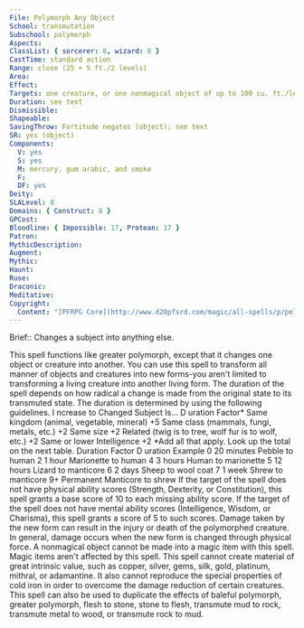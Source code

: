 ```yaml
---
File: Polymorph Any Object
School: transmutation
Subschool: polymorph
Aspects: 
ClassList: { sorcerer: 8, wizard: 8 }
CastTime: standard action
Range: close (25 + 5 ft./2 levels)
Area: 
Effect: 
Targets: one creature, or one nonmagical object of up to 100 cu. ft./level
Duration: see text
Dismissible: 
Shapeable: 
SavingThrow: Fortitude negates (object); see text
SR: yes (object)
Components:
  V: yes
  S: yes
  M: mercury, gum arabic, and smoke
  F: 
  DF: yes
Deity: 
SLALevel: 8
Domains: { Construct: 8 }
GPCost: 
Bloodline: { Impossible: 17, Protean: 17 }
Patron: 
MythicDescription: 
Augment: 
Mythic: 
Haunt: 
Ruse: 
Draconic: 
Meditative: 
Copyright:
  Content: "[PFRPG Core](http://www.d20pfsrd.com/magic/all-spells/p/polymorph-any-object)"
---
```

Brief:: Changes a subject into anything else.

This spell functions like greater polymorph, except that it changes one object or creature into another. You can use this spell to transform all manner of objects and creatures into new forms-you aren't limited to transforming a living creature into another living form. The duration of the spell depends on how radical a change is made from the original state to its transmuted state. The duration is determined by using the following guidelines. I ncrease to Changed Subject Is… D uration Factor* Same kingdom (animal, vegetable, mineral) +5 Same class (mammals, fungi, metals, etc.) +2 Same size +2 Related (twig is to tree, wolf fur is to wolf, etc.) +2 Same or lower Intelligence +2 *Add all that apply. Look up the total on the next table. Duration Factor D uration Example 0 20 minutes Pebble to human 2 1 hour Marionette to human 4 3 hours Human to marionette 5 12 hours Lizard to manticore 6 2 days Sheep to wool coat 7 1 week Shrew to manticore 9+ Permanent Manticore to shrew If the target of the spell does not have physical ability scores (Strength, Dexterity, or Constitution), this spell grants a base score of 10 to each missing ability score. If the target of the spell does not have mental ability scores (Intelligence, Wisdom, or Charisma), this spell grants a score of 5 to such scores. Damage taken by the new form can result in the injury or death of the polymorphed creature. In general, damage occurs when the new form is changed through physical force. A nonmagical object cannot be made into a magic item with this spell. Magic items aren't affected by this spell. This spell cannot create material of great intrinsic value, such as copper, silver, gems, silk, gold, platinum, mithral, or adamantine. It also cannot reproduce the special properties of cold iron in order to overcome the damage reduction of certain creatures. This spell can also be used to duplicate the effects of baleful polymorph, greater polymorph, flesh to stone, stone to flesh, transmute mud to rock, transmute metal to wood, or transmute rock to mud.
